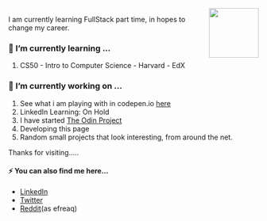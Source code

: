 <img align="right" src="https://raw.githubusercontent.com/PokeAPI/sprites/master/sprites/pokemon/103.png" width="100" height="100">
<p>I am currently learning FullStack part time, in hopes to change my career.</p>
<h3>🌱 I’m currently learning ...</h3>
<ol>
    <li>CS50 - Intro to Computer Science - Harvard - EdX </li>
</ol>

<h3>🔭 I’m currently working on ...</h3>
<ol>
    <li>See what i am playing with in codepen.io <a target="_blank" href="https://codepen.io/emwiewiora">here</a></li>
    <li>LinkedIn Learning: On Hold</li>
    <li>I have started <a href="https://www.theodinproject.com/">The Odin Project</a></li>
    <li>Developing this page</li>
    <li>Random small projects that look interesting, from around the net.</li>
</ol>

<p>Thanks for visiting.....</p>

<h4>⚡ You can also find me here...</h4>
<ul>
    <li><a href="https://www.linkedin.com/in/ewiewiora">LinkedIn</a></li>
    <li><a href="https://twitter.com/emwiewiora">Twitter</a></li>
    <li><a href="https://www.reddit.com/user/efreaq">Reddit</a>(as efreaq)</li>
</ul> 
